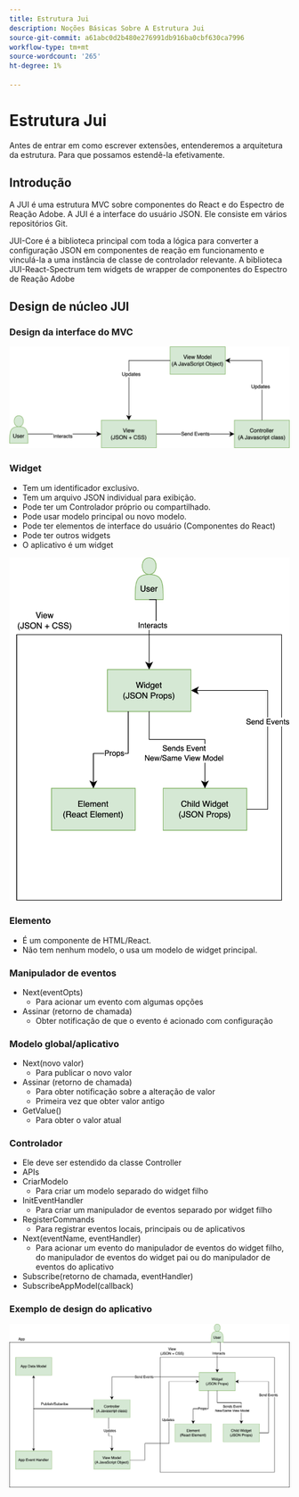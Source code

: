 ```yaml
---
title: Estrutura Jui
description: Noções Básicas Sobre A Estrutura Jui
source-git-commit: a61abc0d2b480e276991db916ba0cbf630ca7996
workflow-type: tm+mt
source-wordcount: '265'
ht-degree: 1%

---
```


# Estrutura Jui

Antes de entrar em como escrever extensões, entenderemos a arquitetura da estrutura.
Para que possamos estendê-la efetivamente.

## Introdução

A JUI é uma estrutura MVC sobre componentes do React e do Espectro de Reação Adobe. A JUI é a interface do usuário JSON. Ele consiste em vários repositórios Git.

JUI-Core é a biblioteca principal com toda a lógica para converter a configuração JSON em componentes de reação em funcionamento e vinculá-la a uma instância de classe de controlador relevante.
A biblioteca JUI-React-Spectrum tem widgets de wrapper de componentes do Espectro de Reação Adobe

## Design de núcleo JUI

### Design da interface do MVC

![Fluxo MVC da JUI](./imgs/jui-mvc-flow.png)

### Widget

- Tem um identificador exclusivo.
- Tem um arquivo JSON individual para exibição.
- Pode ter um Controlador próprio ou compartilhado.
- Pode usar modelo principal ou novo modelo.
- Pode ter elementos de interface do usuário (Componentes do React)
- Pode ter outros widgets
- O aplicativo é um widget

![Widget de JUI](./imgs/jui-widget.png)

### Elemento

- É um componente de HTML/React.
- Não tem nenhum modelo, o usa um modelo de widget principal.

### Manipulador de eventos

- Next(eventOpts)
   - Para acionar um evento com algumas opções
- Assinar (retorno de chamada)
   - Obter notificação de que o evento é acionado com configuração

### Modelo global/aplicativo

- Next(novo valor)
   - Para publicar o novo valor
- Assinar (retorno de chamada)
   - Para obter notificação sobre a alteração de valor
   - Primeira vez que obter valor antigo
- GetValue()
   - Para obter o valor atual

### Controlador

- Ele deve ser estendido da classe Controller
- APIs
- CriarModelo
   - Para criar um modelo separado do widget filho
- InitEventHandler
   - Para criar um manipulador de eventos separado por widget filho
- RegisterCommands
   - Para registrar eventos locais, principais ou de aplicativos
- Next(eventName, eventHandler)
   - Para acionar um evento do manipulador de eventos do widget filho, do manipulador de eventos do widget pai ou do manipulador de eventos do aplicativo
- Subscribe(retorno de chamada, eventHandler)
- SubscribeAppModel(callback)

### Exemplo de design do aplicativo

![Aplicativo de amostra](./imgs/jui-sample-app.png)
